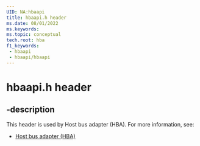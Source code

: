 ```yaml
---
UID: NA:hbaapi
title: hbaapi.h header
ms.date: 08/01/2022
ms.keywords: 
ms.topic: conceptual
tech.root: hba
f1_keywords:
 - hbaapi
 - hbaapi/hbaapi
---
```


# hbaapi.h header

## -description

This header is used by Host bus adapter (HBA). For more information, see:

- [Host bus adapter (HBA)](../_hba/index.md)

